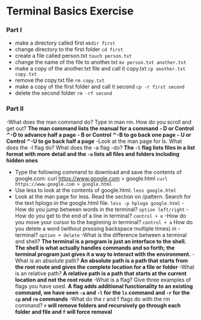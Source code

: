 # Terminal Basics Exercise

### Part I

- make a directory called first `mkdir first`
- change directory to the first folder `cd first`
- create a file called person.txt `touch person.txt`
- change the name of the file to another.txt `mv person.txt another.txt`
- make a copy of the another.txt file and call it copy.txt `cp another.txt copy.txt`
- remove the copy.txt file `rm copy.txt`
- make a copy of the first folder and call it second `cp -r first second`
- delete the second folder `rm -rf second`

### Part II

-What does the man command do? Type in man rm. How do you scroll and get out? **The man command lists the manual for a command**
    **- D or Control ⌃-D to advance half a page**
    **- B or Control ⌃-B to go back one page**
    **- U or Control ⌃-U to go back half a page**
-Look at the man page for ls. What does the -l flag do? What does the -a flag -do? **The `-l` flag lists files in a list format with more detail and the `-a` lists all files and folders including hidden ones**
- Type the following command to download and save the contents of google.com: curl https://www.google.com > google.html `curl https://www.google.com > google.html`
- Use less to look at the contents of google.html. `less google.html`
- Look at the man page for less. Read the section on /pattern. Search for the text hplogo in the google.html file. `less -p hplogo google.html`
-How do you jump between words in the terminal? `option left/right`
-How do you get to the end of a line in terminal? `control + e`
-How do you move your cursor to the beginning in terminal?  `control + a`
How do you delete a word (without pressing backspace multiple times) in -terminal? `option + delete`
-What is the difference between a terminal and shell? **The terminal is a  program is just an interface to the shell. The shell is what actually handles commands and so forth; the terminal program just gives it a way to interact with the environment.**
-What is an absolute path? **An absolute path is a path that starts from the root route and gives the complete location for a file or folder**
-What is an relative path? **A relative path is a path that starts at the current location and not the root route**
-What is a flag? Give three examples of flags you have used. **A flag adds additional functionality to an existing command, we have seen `-a` and `-l` for the `ls` command and `-r` for the `cp` and `rm` commands**
-What do the r and f flags do with the rm command? **`r` will remove folders and recursively go through each folder and file and `f` will force removal**
